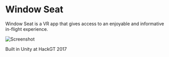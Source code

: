 # Window Seat

Window Seat is a VR app that gives access to an enjoyable and informative in-flight experience.

![Screenshot](https://i.imgur.com/1d6EAZX.png)

Built in Unity at HackGT 2017
